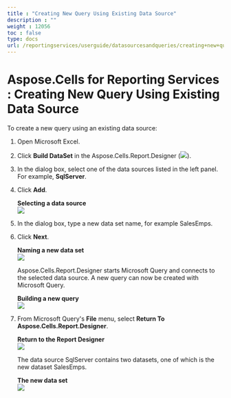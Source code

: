 ```yaml
---
title : "Creating New Query Using Existing Data Source" 
description : "" 
weight : 12056 
toc : false
type: docs
url: /reportingservices/userguide/datasourcesandqueries/creating+new+query+using+existing+data+source/
---
```


# Aspose.Cells for Reporting Services : Creating New Query Using Existing Data Source


To create a new query using an existing data source:

1.  Open Microsoft Excel.
2.  Click **Build DataSet** in the Aspose.Cells.Report.Designer (![](https://docs2.aspose.com/cells/reportingservices/attachments/6094946/6193529.png)).
3.  In the dialog box, select one of the data sources listed in the left panel. For example, **SqlServer**.
4.  Click **Add**.  
      
    **Selecting a data source**  
    ![](https://docs2.aspose.com/cells/reportingservices/attachments/6094946/6193526.png)  
      
    
5.  In the dialog box, type a new data set name, for example SalesEmps.
6.  Click **Next**.  
      
    **Naming a new data set**  
    ![](https://docs2.aspose.com/cells/reportingservices/attachments/6094946/6193527.png)  
      
    Aspose.Cells.Report.Designer starts Microsoft Query and connects to the selected data source. A new query can now be created with Microsoft Query.  
      
    **Building a new query**  
    ![](https://docs2.aspose.com/cells/reportingservices/attachments/6094946/6193524.png)  
      
    
7.  From Microsoft Query's **File** menu, select **Return To Aspose.Cells.Report.Designer**.  
      
    **Return to the Report Designer**  
    ![](https://docs2.aspose.com/cells/reportingservices/attachments/6094946/6193525.png)  
      
    The data source SqlServer contains two datasets, one of which is the new dataset SalesEmps.  
      
    **The new data set**  
    ![](https://docs2.aspose.com/cells/reportingservices/attachments/6094946/6193522.png)

